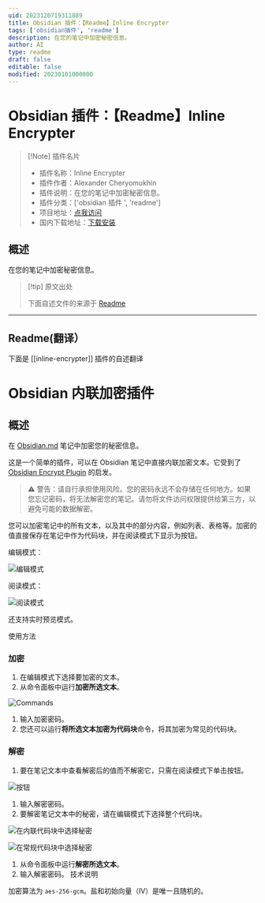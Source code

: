 ```yaml
---
uid: 2023120719311889
title: Obsidian 插件：【Readme】Inline Encrypter
tags: ['obsidian插件', 'readme']
description: 在您的笔记中加密秘密信息。
author: AI
type: readme
draft: false
editable: false
modified: 20230101000000
---
```


# Obsidian 插件：【Readme】Inline Encrypter

> [!Note] 插件名片
> - 插件名称：Inline Encrypter
> - 插件作者：Alexander Cheryomukhin
> - 插件说明：在您的笔记中加密秘密信息。
> - 插件分类：['obsidian 插件 ', 'readme']
> - 项目地址：[点我访问](https://github.com/solargate/obsidian-inline-encrypter)
> - 国内下载地址：[下载安装](https://pkmer.cn/products/plugin/pluginMarket/?inline-encrypter)

## 概述

在您的笔记中加密秘密信息。

> [!tip] 原文出处
>
>下面自述文件的来源于 [Readme](https://ghproxy.net/https://raw.githubusercontent.com/solargate/obsidian-inline-encrypter/master/README.md)
>

---

## Readme(翻译）

下面是 [[inline-encrypter]] 插件的自述翻译

# Obsidian 内联加密插件

## 概述

在 [Obsidian.md](https://obsidian.md/) 笔记中加密您的秘密信息。

这是一个简单的插件，可以在 Obsidian 笔记中直接内联加密文本。它受到了 [Obsidian Encrypt Plugin](https://github.com/meld-cp/obsidian-encrypt) 的启发。

> ⚠️ 警告：请自行承担使用风险。您的密码永远不会存储在任何地方。如果您忘记密码，将无法解密您的笔记。请勿将文件访问权限提供给第三方，以避免可能的数据解密。

您可以加密笔记中的所有文本，以及其中的部分内容，例如列表、表格等。加密的值直接保存在笔记中作为代码块，并在阅读模式下显示为按钮。

编辑模式：

![编辑模式](https://cdn.pkmer.cn/covers/inline-encrypter_2_0.png!pkmer)

阅读模式：

![阅读模式](https://cdn.pkmer.cn/covers/inline-encrypter_2_1.png!pkmer)

还支持实时预览模式。

使用方法

### 加密

1. 在编辑模式下选择要加密的文本。
2. 从命令面板中运行**加密所选文本**。

![Commands](https://cdn.pkmer.cn/covers/inline-encrypter_2_2.png!pkmer)

1. 输入加密密码。
2. 您还可以运行**将所选文本加密为代码块**命令，将其加密为常见的代码块。

### 解密

1. 要在笔记文本中查看解密后的值而不解密它，只需在阅读模式下单击按钮。

![按钮](https://cdn.pkmer.cn/covers/inline-encrypter_2_3.png!pkmer)

1. 输入解密密码。
2. 要解密笔记文本中的秘密，请在编辑模式下选择整个代码块。

![在内联代码块中选择秘密](https://cdn.pkmer.cn/covers/inline-encrypter_2_4.png!pkmer)

![在常规代码块中选择秘密](https://cdn.pkmer.cn/covers/inline-encrypter_2_5.png!pkmer)

1. 从命令面板中运行**解密所选文本**。
2. 输入解密密码。
技术说明

加密算法为 `aes-256-gcm`。盐和初始向量（IV）是唯一且随机的。
